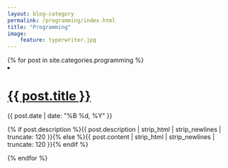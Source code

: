 ```yaml
---
layout: blog-category
permalink: /programming/index.html
title: "Programming"
image:
    feature: typerwriter.jpg
---
```


<div>
  {% for post in site.categories.programming %} 
    <li>
      <div class="deets" itemscope itemtype="http://schema.org/BlogPosting" itemprop="blogPost">
        <h1><a href="{{ site.url }}{{ post.url }}">{{ post.title }}</a></h1>
        <p class="date"><time datetime="{{ post.date | date_to_xmlschema }}" itemprop="datePublished">{{ post.date | date: "%B %d, %Y" }}</time></p>
        <p class="">{% if post.description %}{{ post.description  | strip_html | strip_newlines | truncate: 120 }}{% else %}{{ post.content | strip_html | strip_newlines | truncate: 120 }}{% endif %}</p>
      </div>
    </li>
  {% endfor %}
</div>